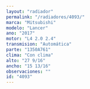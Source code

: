 ```yaml
---
layout: "radiador"
permalink: "/radiadores/4093/"
marca: "Mitsubishi"
modelo: "Lancer"
ano: "2017"
motor: "L4 2.0 2.4"
transmision: "Automática"
parte: "1350A761"
clima: "Con clima"
alto: "27 9/16"
ancho: "15 13/16"
observaciones: ""
id: "4093"
---
```


